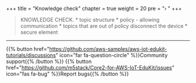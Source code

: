 +++
title = "Knowledge check"
chapter = true
weight = 20
pre = "› "
+++


>  KNOWLEDGE CHECK.
>     * topic structure
>     * policy - allowing communication
>     * topics that are out of policy disconnect the device
>     * secure element



---
{{% button href="https://github.com/aws-samples/aws-iot-edukit-tutorials/discussions" icon="far fa-question-circle" %}}Community support{{% /button %}} {{% button href="https://github.com/m5stack/Core2-for-AWS-IoT-EduKit/issues" icon="fas fa-bug" %}}Report bugs{{% /button %}}